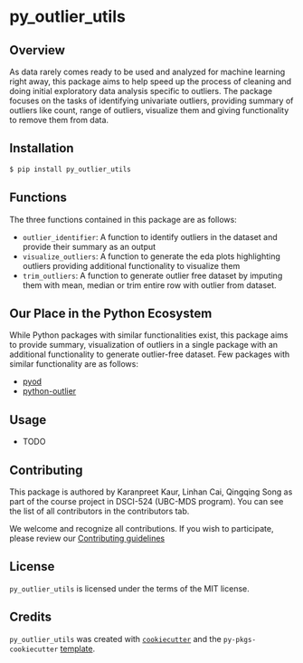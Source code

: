 # py_outlier_utils

## Overview
As data rarely comes ready to be used and analyzed for machine learning right away, this package aims to help speed up the process of cleaning and doing initial exploratory data analysis specific to outliers. The package focuses on the tasks of identifying univariate outliers, providing summary of outliers like count, range of outliers, visualize them and giving functionality to remove them from data.

## Installation

```bash
$ pip install py_outlier_utils
```

## Functions
The three functions contained in this package are as follows:

- `outlier_identifier`: A function to identify outliers in the dataset and provide their summary as an output
- `visualize_outliers`: A function to generate the eda plots highlighting outliers providing additional functionality to visualize them
- `trim_outliers`: A function to generate outlier free dataset by imputing them with mean, median or trim entire row with outlier from dataset.

## Our Place in the Python Ecosystem
While Python packages with similar functionalities exist, this package aims to provide summary, visualization of outliers in a single package with an additional functionality to generate outlier-free dataset. Few packages with similar functionality are as follows:

- [pyod](https://pypi.org/project/pyod/)
- [python-outlier](https://pypi.org/project/python-outlier/)

## Usage

- TODO

## Contributing

This package is authored by Karanpreet Kaur, Linhan Cai, Qingqing Song as part of the course project in DSCI-524 (UBC-MDS program). You can see the list of all contributors in the contributors tab.

We welcome and recognize all contributions. If you wish to participate, please review our [Contributing guidelines](CONTRIBUTING.md)

## License

`py_outlier_utils` is licensed under the terms of the MIT license.

## Credits

`py_outlier_utils` was created with [`cookiecutter`](https://cookiecutter.readthedocs.io/en/latest/) and the `py-pkgs-cookiecutter` [template](https://github.com/py-pkgs/py-pkgs-cookiecutter).
